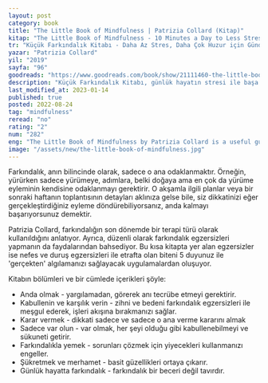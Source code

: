 ```yaml
---
layout: post
category: book
title: "The Little Book of Mindfulness | Patrizia Collard (Kitap)"
kitap: "The Little Book of Mindfulness - 10 Minutes a Day to Less Stress, More Peace"
tr: "Küçük Farkındalık Kitabı - Daha Az Stres, Daha Çok Huzur için Günde 10 Dakika"
yazar: "Patrizia Collard"
yil: "2019"
sayfa: "96"
goodreads: "https://www.goodreads.com/book/show/21111460-the-little-book-of-mindfulness"
description: "Küçük Farkındalık Kitabı, günlük hayatın stresi ile başa çıkmak için 5-10 dakikada uygulanabilecek kısa farkındalık egzersizleri içeriyor."
last_modified_at: 2023-01-14
published: true
posted: 2022-08-24
tag: "mindfulness"
reread: "no"
rating: "2"
num: "282"
eng: "The Little Book of Mindfulness by Patrizia Collard is a useful guide to incorporating mindfulness into daily life. The book includes a variety of short, simple activities designed to increase readers' present-moment awareness and help them manage stress and anxiety. Collard advises readers to incorporate mindfulness into everyday activities such as eating and walking by providing instructions on practices such as body awareness, breath meditation, and mindful movement."
image: "/assets/new/the-little-book-of-mindfulness.jpg"
---
```


Farkındalık, anın bilincinde olarak, sadece o ana odaklanmaktır. Örneğin, yürürken sadece yürümeye, adımlara, belki doğaya ama en çok da yürüme eyleminin kendisine odaklanmayı gerektirir. O akşamla ilgili planlar veya bir sonraki haftanın toplantısının detayları aklınıza gelse bile, siz dikkatinizi eğer gerçekleştirdiğiniz eyleme döndürebiliyorsanız, anda kalmayı başarıyorsunuz demektir.

Patrizia Collard, farkındalığın son dönemde bir terapi türü olarak kullanıldığını anlatıyor. Ayrıca, düzenli olarak farkındalık egzersizleri yapmanın da faydalarından bahsediyor. Bu kısa kitapta yer alan egzersizler ise nefes ve duruş egzersizleri ile etrafta olan biteni 5 duyunuz ile 'gerçekten' algılamanızı sağlayacak uygulamalardan oluşuyor.

Kitabın bölümleri ve bir cümlede içerikleri şöyle:

- Anda olmak - yargılamadan, görerek anı tecrübe etmeyi gerektirir.
- Kabullenin ve karşılık verin - zihni ve bedeni farkındalık egzersizleri ile meşgul ederek, işleri akışına bırakmanızı sağlar.
- Karar vermek - dikkati sadece ve sadece o ana verme kararını almak
- Sadece var olun - var olmak, her şeyi olduğu gibi kabullenebilmeyi ve sükuneti getirir.
- Farkındalıkla yemek - sorunları çözmek için yiyecekleri kullanmanızı engeller.
- Şükretmek ve merhamet - basit güzellikleri ortaya çıkarır.
- Günlük hayatta farkındalık - farkındalık bir beceri değil tavırdır.
